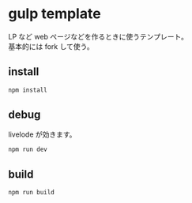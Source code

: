 # gulp template

LP など web ページなどを作るときに使うテンプレート。  
基本的には fork して使う。

## install

```bash
npm install
```

## debug

livelode が効きます。

```bash
npm run dev
```

## build

```bash
npm run build
```
